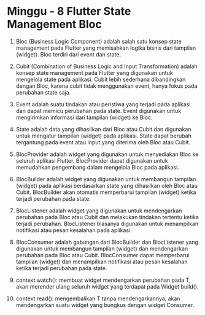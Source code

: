 # Minggu - 8 Flutter State Management Bloc

1. Bloc (Business Logic Component) adalah salah satu konsep state management pada Flutter yang memisahkan logika bisnis dari tampilan (widget). Bloc terdiri dari event dan state.

2. Cubit (Combination of Business Logic and Input Transformation) adalah konsep state management pada Flutter yang digunakan untuk mengelola state pada aplikasi. Cubit lebih sederhana dibandingkan dengan Bloc, karena cubit tidak menggunakan event, hanya fokus pada perubahan state saja.

3. Event adalah suatu tindakan atau peristiwa yang terjadi pada aplikasi dan dapat memicu perubahan pada state. Event digunakan untuk mengirimkan informasi dari tampilan (widget) ke Bloc.

4. State adalah data yang dihasilkan dari Bloc atau Cubit dan digunakan untuk mengatur tampilan (widget) pada aplikasi. State dapat berubah tergantung pada event atau input yang diterima oleh Bloc atau Cubit.

5. BlocProvider adalah widget yang digunakan untuk menyediakan Bloc ke seluruh aplikasi Flutter. BlocProvider dapat digunakan untuk memudahkan pengembang dalam mengelola Bloc pada aplikasi.

6. BlocBuilder adalah widget yang digunakan untuk membangun tampilan (widget) pada aplikasi berdasarkan state yang dihasilkan oleh Bloc atau Cubit. BlocBuilder akan otomatis memperbarui tampilan (widget) ketika terjadi perubahan pada state.

7. BlocListener adalah widget yang digunakan untuk mendengarkan perubahan pada Bloc atau Cubit dan melakukan tindakan tertentu ketika terjadi perubahan. BlocListener biasanya digunakan untuk menampilkan notifikasi atau pesan kesalahan pada aplikasi.

8. BlocConsumer adalah gabungan dari BlocBuilder dan BlocListener yang digunakan untuk membangun tampilan (widget) dan mendengarkan perubahan pada Bloc atau Cubit. BlocConsumer dapat memperbarui tampilan (widget) dan menampilkan notifikasi atau pesan kesalahan ketika terjadi perubahan pada state.

9. context.watch(): membuat widget mendengarkan perubahan pada T, akan merender ulang seluruh widget yang terdapat pada Widget build().

10. context.read(): mengembalikan T tanpa mendengarkannya, akan mendengarkan suatu widget yang bungkus dengan widget Consumer.
